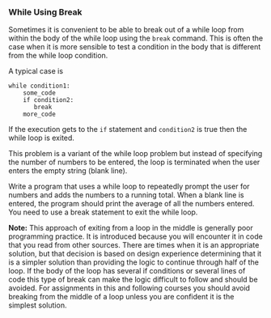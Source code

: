 ### While Using Break

Sometimes it is convenient to be able to break out of a while loop from
within the body of the while loop using the `break` command. This is
often the case when it is more sensible to test a condition in the body
that is different from the while loop condition.

A typical case is

    while condition1:
        some_code
        if condition2:
           break
        more_code

If the execution gets to the `if` statement and `condition2` is true
then the while loop is exited.

This problem is a variant of the while loop problem but instead of
specifying the number of numbers to be entered, the loop is terminated
when the user enters the empty string (blank line).

Write a program that uses a while loop to repeatedly prompt the user for
numbers and adds the numbers to a running total. When a blank line is
entered, the program should print the average of all the numbers
entered. You need to use a break statement to exit the while loop.

**Note:** This approach of exiting from a loop in the middle is
generally poor programming practice. It is introduced because you will
encounter it in code that you read from other sources. There are times
when it is an appropriate solution, but that decision is based on design
experience determining that it is a simpler solution than providing the
logic to continue through half of the loop. If the body of the loop has
several if conditions or several lines of code this type of break can
make the logic difficult to follow and should be avoided. For
assignments in this and following courses you should avoid breaking from
the middle of a loop unless you are confident it is the simplest
solution.
